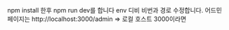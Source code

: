 npm install 한후 npm run dev를 합니다 
env 디비 비번과 경로 수정합니다.
어드민 페이지는 http://localhost:3000/admin => 로컬 호스트 3000이라면